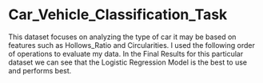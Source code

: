 # Car_Vehicle_Classification_Task
This dataset focuses on analyzing the type of car it may be based on features such as Hollows_Ratio and Circularities.  I used the following order of operations to evaluate my data. In the Final Results for this particular dataset we can see that the Logistic Regression Model is the best to use and performs best.
